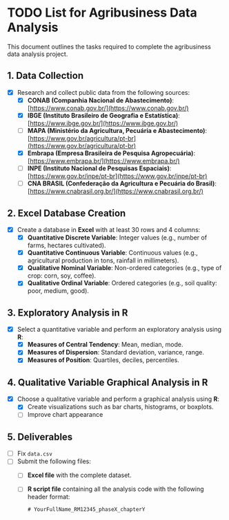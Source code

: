 # TODO List for Agribusiness Data Analysis

This document outlines the tasks required to complete the agribusiness data analysis project.

## 1. Data Collection

- [x] Research and collect public data from the following sources:
  - [x] **CONAB (Companhia Nacional de Abastecimento)**: [https://www.conab.gov.br/](https://www.conab.gov.br/)
  - [x] **IBGE (Instituto Brasileiro de Geografia e Estatística)**: [https://www.ibge.gov.br/](https://www.ibge.gov.br/)
  - [ ] **MAPA (Ministério da Agricultura, Pecuária e Abastecimento)**: [https://www.gov.br/agricultura/pt-br](https://www.gov.br/agricultura/pt-br)
  - [x] **Embrapa (Empresa Brasileira de Pesquisa Agropecuária)**: [https://www.embrapa.br/](https://www.embrapa.br/)
  - [ ] **INPE (Instituto Nacional de Pesquisas Espaciais)**: [https://www.gov.br/inpe/pt-br](https://www.gov.br/inpe/pt-br)
  - [ ] **CNA BRASIL (Confederação da Agricultura e Pecuária do Brasil)**: [https://www.cnabrasil.org.br/](https://www.cnabrasil.org.br/)
  
## 2. Excel Database Creation

- [x] Create a database in **Excel** with at least 30 rows and 4 columns:
  - [x] **Quantitative Discrete Variable**: Integer values (e.g., number of farms, hectares cultivated).
  - [x] **Quantitative Continuous Variable**: Continuous values (e.g., agricultural production in tons, rainfall in millimeters).
  - [x] **Qualitative Nominal Variable**: Non-ordered categories (e.g., type of crop: corn, soy, coffee).
  - [x] **Qualitative Ordinal Variable**: Ordered categories (e.g., soil quality: poor, medium, good).
  
## 3. Exploratory Analysis in R

- [x] Select a quantitative variable and perform an exploratory analysis using **R**:
  - [x] **Measures of Central Tendency**: Mean, median, mode.
  - [x] **Measures of Dispersion**: Standard deviation, variance, range.
  - [x] **Measures of Position**: Quartiles, deciles, percentiles.
  
## 4. Qualitative Variable Graphical Analysis in R

- [x] Choose a qualitative variable and perform a graphical analysis using **R**:
  - [x] Create visualizations such as bar charts, histograms, or boxplots.
  - [ ] Improve chart appearance

## 5. Deliverables

- [ ] Fix `data.csv`
- [ ] Submit the following files:
  - [ ] **Excel file** with the complete dataset.
  - [ ] **R script file** containing all the analysis code with the following header format:
    ```
    # YourFullName_RM12345_phaseX_chapterY
    ```


